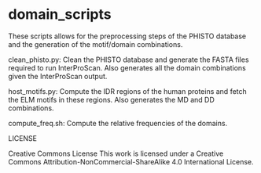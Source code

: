 # domain_scripts

These scripts allows for the preprocessing steps of the PHISTO database and the generation of the motif/domain combinations.

clean_phisto.py: Clean the PHISTO database and generate the FASTA files required to run InterProScan. Also generates all the domain combinations given the InterProScan output.

host_motifs.py: Compute the IDR regions of the human proteins and fetch the ELM motifs in these regions. Also generates the MD and DD combinations.

compute_freq.sh: Compute the relative frequencies of the domains.

LICENSE

Creative Commons License
This work is licensed under a Creative Commons Attribution-NonCommercial-ShareAlike 4.0 International License.
